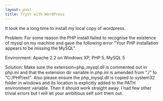 ```yaml
---
layout: post
title: Tryst with WordPress
---
```


It took me a long time to install my local copy of wordpress.

Problem: For some reason the PHP install failed to recognise the existence of mysql on my machine and gave the following error "Your PHP installation appears to be missing the MySQL".<br>

 Environment: Apache 2.2 on Windows XP, PHP 5, MySQL 5<br>

 Solution: Make sure the extension=php\_mysql.dll is commented out in php.ini and that the extension dir variable in php.ini is amended from "./" to "C:/PHP/ext". Also please ensure the php\_mysql.dll is copied to system32 folder in windows and its location is explicitly added to the PATH environment variable. Then it should work straight away. I had few other trivial errors but I will let your ambitious self sort them out.